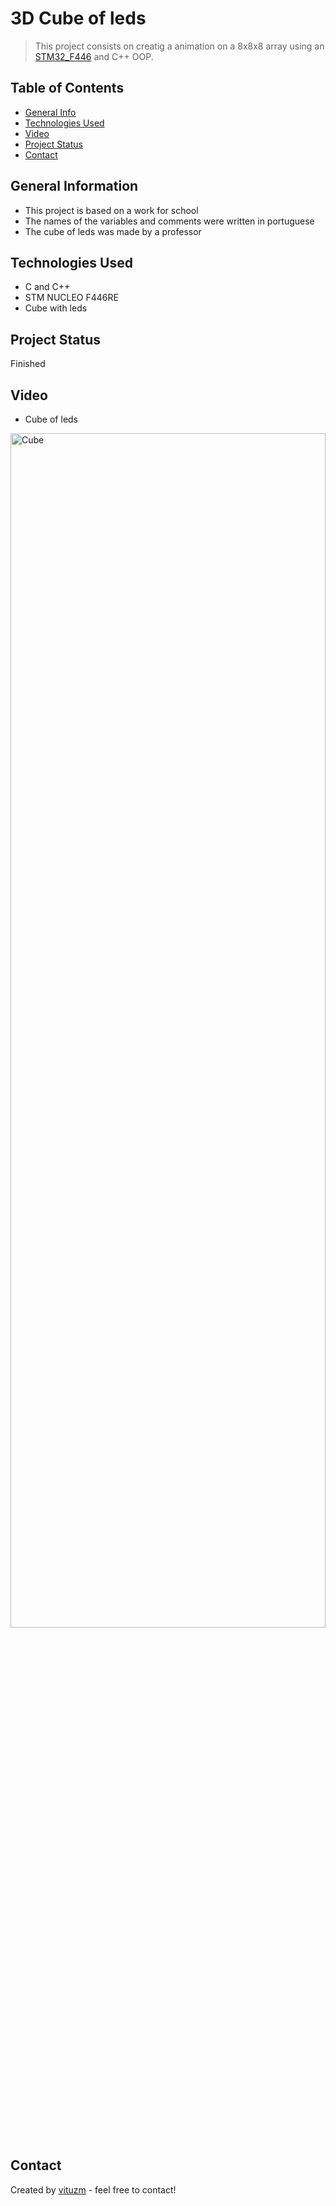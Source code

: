 # 3D Cube of leds 
> This project consists on creatig a animation on a 8x8x8 array using an [STM32_F446](https://www.st.com/en/microcontrollers-microprocessors/stm32f446.html) and C++ OOP.

## Table of Contents
* [General Info](#general-information)
* [Technologies Used](#technologies-used)
* [Video](#video)
* [Project Status](#project-status)
* [Contact](#contact)
<!-- [Acknowledgements](#acknowledgements) -->

## General Information
- This project is based on a work for school
- The names of the variables and comments were written in portuguese
- The cube of leds was made by a professor

## Technologies Used
- C and C++
- STM NUCLEO F446RE
- Cube with leds

## Project Status
Finished

## Video
- Cube of leds
<img src="https://github.com/vituzm/Cubo_3D/assets/134985122/130da428-03e3-4678-8e63-bebb75d146d7" alt = "Cube" width="100%" height="70%"/>


## Contact
Created by [vituzm](https://github.com/vituzm) - feel free to contact!

